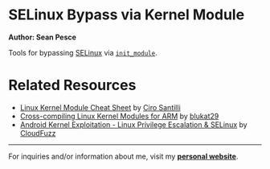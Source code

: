 # SELinux Bypass via Kernel Module  

**Author: Sean Pesce**  

Tools for bypassing [SELinux](https://en.wikipedia.org/wiki/Security-Enhanced_Linux) via [`init_module`](https://man7.org/linux/man-pages/man2/init_module.2.html).


# Related Resources  

 * [Linux Kernel Module Cheat Sheet](https://github.com/cirosantilli/linux-kernel-module-cheat/) by [Ciro Santilli](https://github.com/cirosantilli)
 * [Cross-compiling Linux Kernel Modules for ARM](https://blukat.me/2017/12/cross-compile-arm-kernel-module/) by [blukat29](https://blukat.me/)
 * [Android Kernel Exploitation - Linux Privilege Escalation & SELinux](https://cloudfuzz.github.io/android-kernel-exploitation/chapters/linux-privilege-escalation.html) by [CloudFuzz](https://github.com/cloudfuzz)

---------------------------------------------

For inquiries and/or information about me, visit my **[personal website](https://SeanPesce.github.io)**.  
